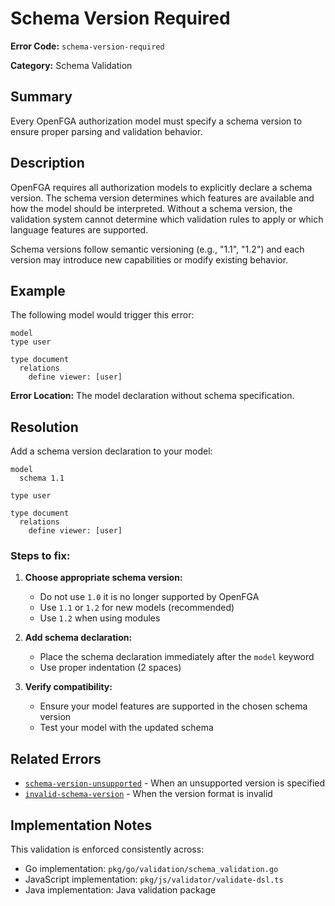 # Schema Version Required

**Error Code:** `schema-version-required`

**Category:** Schema Validation

## Summary

Every OpenFGA authorization model must specify a schema version to ensure proper parsing and validation behavior.

## Description

OpenFGA requires all authorization models to explicitly declare a schema version. The schema version determines which features are available and how the model should be interpreted. Without a schema version, the validation system cannot determine which validation rules to apply or which language features are supported.

Schema versions follow semantic versioning (e.g., "1.1", "1.2") and each version may introduce new capabilities or modify existing behavior.

## Example

The following model would trigger this error:

```
model
type user

type document
  relations
    define viewer: [user]
```

**Error Location:** The model declaration without schema specification.

## Resolution

Add a schema version declaration to your model:

```
model
  schema 1.1

type user

type document
  relations
    define viewer: [user]
```

### Steps to fix:

1. **Choose appropriate schema version:**
   - Do not use `1.0` it is no longer supported by OpenFGA
   - Use `1.1` or `1.2` for new models (recommended)
   - Use `1.2` when using modules

2. **Add schema declaration:**
   - Place the schema declaration immediately after the `model` keyword
   - Use proper indentation (2 spaces)

3. **Verify compatibility:**
   - Ensure your model features are supported in the chosen schema version
   - Test your model with the updated schema

## Related Errors

- [`schema-version-unsupported`](./schema-version-unsupported.md) - When an unsupported version is specified
- [`invalid-schema-version`](./invalid-schema-version.md) - When the version format is invalid

## Implementation Notes

This validation is enforced consistently across:
- Go implementation: `pkg/go/validation/schema_validation.go`
- JavaScript implementation: `pkg/js/validator/validate-dsl.ts`
- Java implementation: Java validation package
